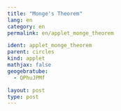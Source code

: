 ```yaml
---
title: "Monge's Theorem"
lang: en
category: en
permalink: en/applet_monge_theorem

ident: applet_monge_theorem
parent: circles
kind: applet
mathjax: false
geogebratube:
  - QPhuJPMf

layout: post
type: post
---
```


<div style="height:600px; width:800px; margin: auto;" id="applet_containerQPhuJPMf"></div>